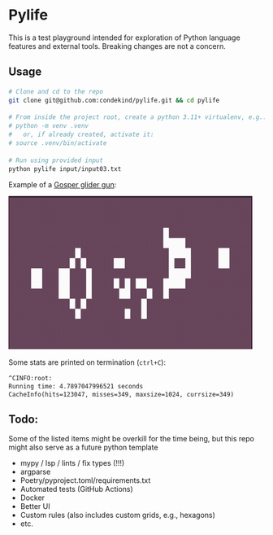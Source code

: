 # Pylife

This is a test playground intended for exploration of Python language features and external tools. Breaking changes are not a concern.

## Usage

```bash
# Clone and cd to the repo
git clone git@github.com:condekind/pylife.git && cd pylife

# From inside the project root, create a python 3.11+ virtualenv, e.g.:
# python -m venv .venv
#   or, if already created, activate it:
# source .venv/bin/activate

# Run using provided input
python pylife input/input03.txt
```

Example of a [Gosper glider gun](https://en.wikipedia.org/wiki/Gun_(cellular_automaton)):

![demo_gun, a pattern with a main part that repeats periodically, like an oscillator, and that also periodically emits spaceships](assets/gif/demo_gosper_glider_gun.gif)

Some stats are printed on termination (`ctrl+C`):
```
^CINFO:root:
Running time: 4.7897047996521 seconds
CacheInfo(hits=123047, misses=349, maxsize=1024, currsize=349)
```

## Todo:

Some of the listed items might be overkill for the time being, but this repo might also serve as a future python template

- mypy / lsp / lints / fix types (!!!)
- argparse
- Poetry/pyproject.toml/requirements.txt
- Automated tests (GitHub Actions)
- Docker
- Better UI
- Custom rules (also includes custom grids, e.g., hexagons)
- etc.